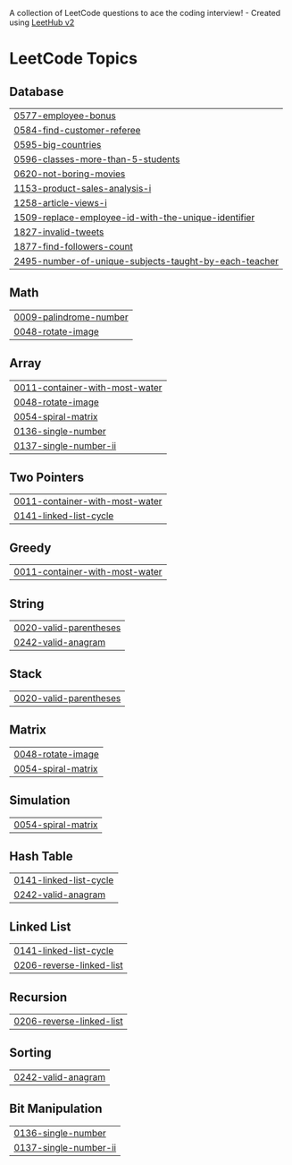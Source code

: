 A collection of LeetCode questions to ace the coding interview! - Created using [LeetHub v2](https://github.com/arunbhardwaj/LeetHub-2.0)
<!---LeetCode Topics Start-->
# LeetCode Topics
## Database
|  |
| ------- |
| [0577-employee-bonus](https://github.com/NazmusSakibShohan/Leetcode/tree/master/0577-employee-bonus) |
| [0584-find-customer-referee](https://github.com/NazmusSakibShohan/Leetcode/tree/master/0584-find-customer-referee) |
| [0595-big-countries](https://github.com/NazmusSakibShohan/Leetcode/tree/master/0595-big-countries) |
| [0596-classes-more-than-5-students](https://github.com/NazmusSakibShohan/Leetcode/tree/master/0596-classes-more-than-5-students) |
| [0620-not-boring-movies](https://github.com/NazmusSakibShohan/Leetcode/tree/master/0620-not-boring-movies) |
| [1153-product-sales-analysis-i](https://github.com/NazmusSakibShohan/Leetcode/tree/master/1153-product-sales-analysis-i) |
| [1258-article-views-i](https://github.com/NazmusSakibShohan/Leetcode/tree/master/1258-article-views-i) |
| [1509-replace-employee-id-with-the-unique-identifier](https://github.com/NazmusSakibShohan/Leetcode/tree/master/1509-replace-employee-id-with-the-unique-identifier) |
| [1827-invalid-tweets](https://github.com/NazmusSakibShohan/Leetcode/tree/master/1827-invalid-tweets) |
| [1877-find-followers-count](https://github.com/NazmusSakibShohan/Leetcode/tree/master/1877-find-followers-count) |
| [2495-number-of-unique-subjects-taught-by-each-teacher](https://github.com/NazmusSakibShohan/Leetcode/tree/master/2495-number-of-unique-subjects-taught-by-each-teacher) |
## Math
|  |
| ------- |
| [0009-palindrome-number](https://github.com/NazmusSakibShohan/Leetcode/tree/master/0009-palindrome-number) |
| [0048-rotate-image](https://github.com/NazmusSakibShohan/Leetcode/tree/master/0048-rotate-image) |
## Array
|  |
| ------- |
| [0011-container-with-most-water](https://github.com/NazmusSakibShohan/Leetcode/tree/master/0011-container-with-most-water) |
| [0048-rotate-image](https://github.com/NazmusSakibShohan/Leetcode/tree/master/0048-rotate-image) |
| [0054-spiral-matrix](https://github.com/NazmusSakibShohan/Leetcode/tree/master/0054-spiral-matrix) |
| [0136-single-number](https://github.com/NazmusSakibShohan/Leetcode/tree/master/0136-single-number) |
| [0137-single-number-ii](https://github.com/NazmusSakibShohan/Leetcode/tree/master/0137-single-number-ii) |
## Two Pointers
|  |
| ------- |
| [0011-container-with-most-water](https://github.com/NazmusSakibShohan/Leetcode/tree/master/0011-container-with-most-water) |
| [0141-linked-list-cycle](https://github.com/NazmusSakibShohan/Leetcode/tree/master/0141-linked-list-cycle) |
## Greedy
|  |
| ------- |
| [0011-container-with-most-water](https://github.com/NazmusSakibShohan/Leetcode/tree/master/0011-container-with-most-water) |
## String
|  |
| ------- |
| [0020-valid-parentheses](https://github.com/NazmusSakibShohan/Leetcode/tree/master/0020-valid-parentheses) |
| [0242-valid-anagram](https://github.com/NazmusSakibShohan/Leetcode/tree/master/0242-valid-anagram) |
## Stack
|  |
| ------- |
| [0020-valid-parentheses](https://github.com/NazmusSakibShohan/Leetcode/tree/master/0020-valid-parentheses) |
## Matrix
|  |
| ------- |
| [0048-rotate-image](https://github.com/NazmusSakibShohan/Leetcode/tree/master/0048-rotate-image) |
| [0054-spiral-matrix](https://github.com/NazmusSakibShohan/Leetcode/tree/master/0054-spiral-matrix) |
## Simulation
|  |
| ------- |
| [0054-spiral-matrix](https://github.com/NazmusSakibShohan/Leetcode/tree/master/0054-spiral-matrix) |
## Hash Table
|  |
| ------- |
| [0141-linked-list-cycle](https://github.com/NazmusSakibShohan/Leetcode/tree/master/0141-linked-list-cycle) |
| [0242-valid-anagram](https://github.com/NazmusSakibShohan/Leetcode/tree/master/0242-valid-anagram) |
## Linked List
|  |
| ------- |
| [0141-linked-list-cycle](https://github.com/NazmusSakibShohan/Leetcode/tree/master/0141-linked-list-cycle) |
| [0206-reverse-linked-list](https://github.com/NazmusSakibShohan/Leetcode/tree/master/0206-reverse-linked-list) |
## Recursion
|  |
| ------- |
| [0206-reverse-linked-list](https://github.com/NazmusSakibShohan/Leetcode/tree/master/0206-reverse-linked-list) |
## Sorting
|  |
| ------- |
| [0242-valid-anagram](https://github.com/NazmusSakibShohan/Leetcode/tree/master/0242-valid-anagram) |
## Bit Manipulation
|  |
| ------- |
| [0136-single-number](https://github.com/NazmusSakibShohan/Leetcode/tree/master/0136-single-number) |
| [0137-single-number-ii](https://github.com/NazmusSakibShohan/Leetcode/tree/master/0137-single-number-ii) |
<!---LeetCode Topics End-->